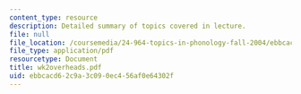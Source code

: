 ```yaml
---
content_type: resource
description: Detailed summary of topics covered in lecture.
file: null
file_location: /coursemedia/24-964-topics-in-phonology-fall-2004/ebbcacd62c9a3c090ec456af0e64302f_wk2overheads.pdf
file_type: application/pdf
resourcetype: Document
title: wk2overheads.pdf
uid: ebbcacd6-2c9a-3c09-0ec4-56af0e64302f
---
```

